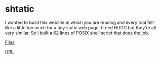 # shtatic

I wanted to build this website in which you are reading and every tool felt like a little too much for a tiny static web page. I tried HUGO but they're all very similar. So I built a 62 lines of POSIX shell script that does the job.

[Files](https://github.com/pablos123/pablos123.github.io)

[URL](https://pablos123.github.io/)

